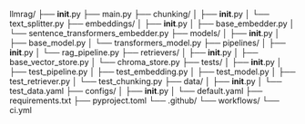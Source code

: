 llmrag/
├── __init__.py
├── main.py
├── chunking/
│   ├── __init__.py
│   └── text_splitter.py
├── embeddings/
│   ├── __init__.py
│   ├── base_embedder.py
│   └── sentence_transformers_embedder.py
├── models/
│   ├── __init__.py
│   ├── base_model.py
│   └── transformers_model.py
├── pipelines/
│   ├── __init__.py
│   └── rag_pipeline.py
├── retrievers/
│   ├── __init__.py
│   ├── base_vector_store.py
│   └── chroma_store.py
├── tests/
│   ├── __init__.py
│   ├── test_pipeline.py
│   ├── test_embedding.py
│   ├── test_model.py
│   ├── test_retriever.py
│   └── test_chunking.py
├── data/
│   ├── __init__.py
│   └── test_data.yaml
├── configs/
│   ├── __init__.py
│   └── default.yaml
├── requirements.txt
├── pyproject.toml
└── .github/
    └── workflows/
        └── ci.yml
